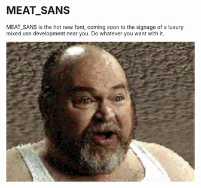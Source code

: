 # MEAT_SANS

MEAT_SANS is the hot new font, coming soon to the signage of a luxury mixed use development near you. Do whatever you want with it.

![MEAT_SANS is Mr. Pottsdam approved.](img/mr_pottsdam.jpg)